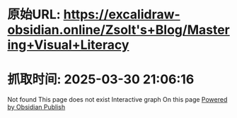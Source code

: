 # 原始URL: https://excalidraw-obsidian.online/Zsolt's+Blog/Mastering+Visual+Literacy

# 抓取时间: 2025-03-30 21:06:16

Not found
This page does not exist
Interactive graph
On this page
[Powered by Obsidian Publish](https://publish.obsidian.md)
